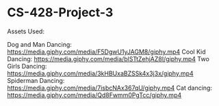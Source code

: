 # CS-428-Project-3

Assets Used:

Dog and Man Dancing: https://media.giphy.com/media/F5DgwU1yJAGM8/giphy.mp4
Cool Kid Dancing: https://media.giphy.com/media/blSTtZehjAZ8I/giphy.mp4
Two Girls Dancing: https://media.giphy.com/media/3kHBUxaBZSSk4x3j3x/giphy.mp4
Spiderman Dancing: https://media.giphy.com/media/7isbcNAx367qU/giphy.mp4
Cat dancing: https://media.giphy.com/media/Qd8Fwmm0PgTcc/giphy.mp4